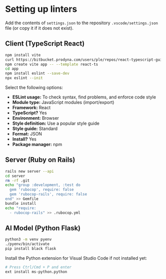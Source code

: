 # Setting up linters

Add the contents of `settings.json` to the repository `.vscode/settings.json` file (or copy it if it does not exist).

## Client (TypeScript React)

```bash
npm install vite
curl https://bitbucket.prodyna.com/users/ple/repos/react-typescript-guide/raw/.gitignore -o .gitignore
npm create vite app -- --template react-ts
cd app
npm install eslint --save-dev
npx eslint --init
```

Select the following options:

- **ESLint usage:** To check syntax, find problems, and enforce code style
- **Module type:** JavaScript modules (import/export)
- **Framework:** React
- **TypeScript?** Yes
- **Environment:** Browser
- **Style definition:** Use a popular style guide
- **Style guide:** Standard
- **Format:** JSON
- **Install?** Yes
- **Package manager:** npm

## Server (Ruby on Rails)

```bash
rails new server --api
cd server
rm -rf .git
echo "group :development, :test do
  gem 'rubocop', require: false
  gem 'rubocop-rails', require: false
end" >> Gemfile
bundle install
echo "require:
  - rubocop-rails" >> .rubocop.yml
```

## AI Model (Python Flask)

```bash
python3 -m venv pyenv
./pyenv/bin/activate
pip install black flask
```

Install the Python extension for Visual Studio Code if not installed yet:

```bash
# Press Ctrl/Cmd + P and enter
ext install ms-python.python
```
